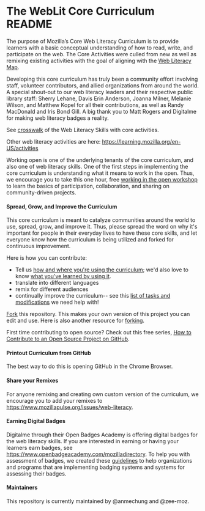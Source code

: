 # The WebLit Core Curriculum README

The purpose of Mozilla’s Core Web Literacy Curriculum is to provide learners with a basic conceptual understanding of how to read, write, and participate on the web. The Core Activities were culled from new as well as remixing existing activities with the goal of aligning with the [Web Literacy Map](https://learning.mozilla.org/en-US/web-literacy). 

Developing this core curriculum has truly been a community effort involving staff, volunteer contributors, and allied organizations from around the world. A special shout-out to our web literacy leaders and their respective public library staff: Sherry Lehane, Davis Erin Anderson, Joanna Milner, Melanie Wilson, and Matthew Kopel for all their contributions, as well as Randy MacDonald and Iris Bond Gill. A big thank you to Matt Rogers and Digitalme for making web literacy badges a reality. 

See [crosswalk](https://docs.google.com/document/d/1MKxmLQMSyhDRCFwKcrGHZiHmPUGoFLmD5HFtHWBK7Yg/edit#) of the Web Literacy Skills with core activities. 

Other web literacy activities are here: https://learning.mozilla.org/en-US/activities

Working open is one of the underlying tenants of the core curriculum, and also one of web literacy skills. One of the first steps in implementing the core curriculum is understanding what it means to work in the open. Thus, we encourage you to take this one hour, free [working in the open workshop](https://mozilla.teachable.com/p/open-leadership-101) to learn the basics of participation, collaboration, and sharing on community-driven projects. 

#### Spread, Grow, and Improve the Curriculum
This core curriculum is meant to catalyze communities around the world to use, spread, grow, and improve it. Thus, please spread the word on why it's important for people in their everyday lives to have these core skills, and let everyone know how the curriculum is being utilized and forked for continuous improvement. 

Here is how you can contribute:
* Tell us [how and where you're using the curriculum](https://github.com/mozilla/web-lit-core/issues/8); we'd also love to know [what you've learned by using it](https://github.com/mozilla/web-lit-core/issues/9).
* translate into different languages
* remix for different audiences
* continually improve the curriculum-- see this [list of tasks and modifications](https://github.com/mozilla/web-lit-core/issues) we need help with! 

[Fork](https://help.github.com/articles/fork-a-repo/) this repository. This makes your own version of this project you can edit and use. Here is also another resource for [forking](https://guides.github.com/activities/forking/#making-changes). 

First time contributing to open source? Check out this free series, [How to Contribute to an Open Source Project on GitHub](https://egghead.io/courses/how-to-contribute-to-an-open-source-project-on-github).

#### Printout Curriculum from GitHub
The best way to do this is opening GitHub in the Chrome Browser. 

#### Share your Remixes
For anyone remixing and creating own custom version of the curriculum, we encourage you to add your remixes to https://www.mozillapulse.org/issues/web-literacy.

#### Earning Digital Badges
Digitalme through their Open Badges Academy is offering digital badges for the web literacy skills.  If you are interested in earning or having your learners earn badges, see https://www.openbadgeacademy.com/mozilladirectory.  To help you with assessment of badges, we created these [guidelines](https://docs.google.com/document/d/19QAgcMiVkkAILcT8PZwohrC5A5Y-eUxEw6FUmsp7zRM/edit) to help organizations and programs that are implementing badging systems and systems for assessing their badges. 

#### Maintainers
This repository is currently maintained by @anmechung and @zee-moz. 
